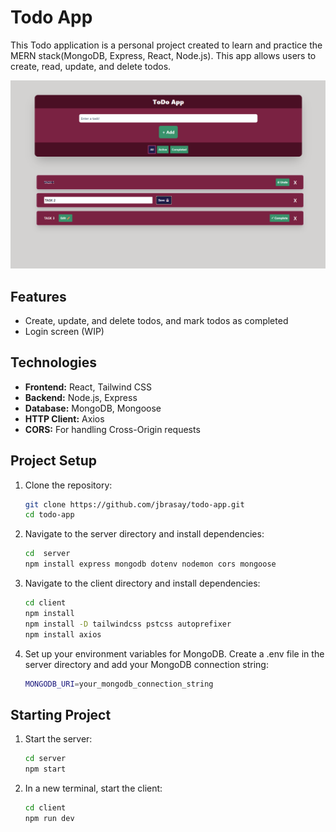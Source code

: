 # Todo App

This Todo application is a personal project created to learn and practice the MERN stack(MongoDB, Express, React, Node.js). This app allows users to create, read, update, and delete todos.

![Alt text](/project-screen/project-screenshot.png)

## Features

- Create, update, and delete todos, and mark todos as completed
- Login screen (WIP)

## Technologies

- **Frontend:** React, Tailwind CSS
- **Backend:** Node.js, Express
- **Database:** MongoDB, Mongoose
- **HTTP Client:** Axios
- **CORS:** For handling Cross-Origin requests

## Project Setup

1. Clone the repository:

   ```bash
   git clone https://github.com/jbrasay/todo-app.git
   cd todo-app

2. Navigate to the server directory and install dependencies:

   ```bash
   cd  server
   npm install express mongodb dotenv nodemon cors mongoose

3. Navigate to the client directory and install dependencies:

   ```bash
   cd client
   npm install
   npm install -D tailwindcss pstcss autoprefixer
   npm install axios

4. Set up your environment variables for MongoDB. Create a .env file in the server directory and add your MongoDB connection string:

   ```bash
   MONGODB_URI=your_mongodb_connection_string

## Starting Project

1. Start the server:
   
   ```bash
   cd server
   npm start

2. In a new terminal, start the client:
  
   ```bash
   cd client
   npm run dev
